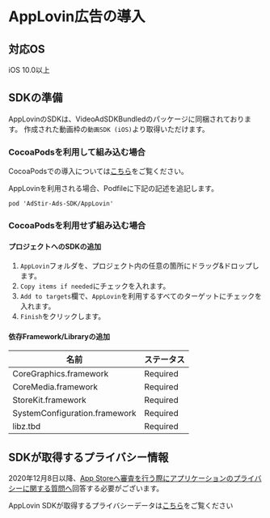 <script src="https://ajax.aspnetcdn.com/ajax/jquery/jquery-1.9.0.min.js"></script>
<script src="../../custom/js/replace_network_skplist.js"></script>

# AppLovin広告の導入

## 対応OS

iOS 10.0以上

## SDKの準備

AppLovinのSDKは、VideoAdSDKBundledのパッケージに同梱されております。
作成された動画枠の`動画SDK (iOS)`より取得いただけます。

### CocoaPodsを利用して組み込む場合

CocoaPodsでの導入については[こちら](../init/cocoapods.md)をご覧ください。

AppLovinを利用される場合、Podfileに下記の記述を追記します。  

```
pod 'AdStir-Ads-SDK/AppLovin'
```

### CocoaPodsを利用せず組み込む場合

#### プロジェクトへのSDKの追加
1. `AppLovin`フォルダを、プロジェクト内の任意の箇所にドラッグ&ドロップします。
1. `Copy items if needed`にチェックを入れます。
1. `Add to targets`欄で、`AppLovin`を利用するすべてのターゲットにチェックを入れます。
1. `Finish`をクリックします。

#### 依存Framework/Libraryの追加
名前|ステータス
----|----
CoreGraphics.framework|Required
CoreMedia.framework|Required
StoreKit.framework|Required
SystemConfiguration.framework|Required
libz.tbd|Required

## SDKが取得するプライバシー情報

2020年12月8日以降、[App Storeへ審査を行う際にアプリケーションのプライバシーに関する質問へ](https://developer.apple.com/app-store/app-privacy-details/)回答する必要がございます。

AppLovin SDKが取得するプライバシーデータは[こちら](../info/nw_privacy.md#applovin)をご覧ください
